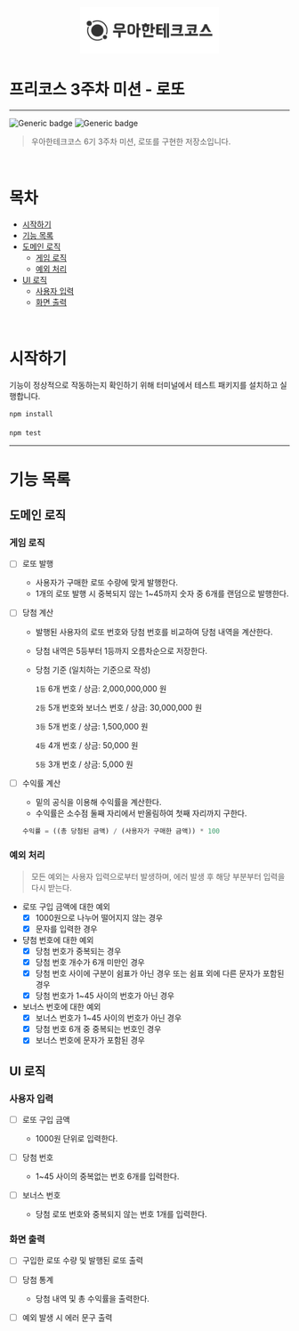 <p align="center">
    <img src="./woowacourse.png" alt="우아한테크코스" width="250px">
</p>

# 프리코스 3주차 미션 - 로또

---

![Generic badge](https://img.shields.io/badge/precourse-week3-green.svg)
![Generic badge](https://img.shields.io/badge/version-1.0.1-blue.svg)

> 우아한테크코스 6기 3주차 미션, 로또를 구현한 저장소입니다.

<br/>

# 목차 

- [시작하기](#시작하기)
- [기능 목록](#기능-목록)
- [도메인 로직](#도메인-로직)
    - [게임 로직](#게임-로직)
    - [예외 처리](#예외-처리)
- [UI 로직](#UI-로직)
    - [사용자 입력](#사용자-입력)
    - [화면 출력](#화면-출력)

<br/>

# 시작하기

기능이 정상적으로 작동하는지 확인하기 위해 터미널에서 테스트 패키지를 설치하고 실행합니다.

```javascript
npm install

npm test
```

---

# 기능 목록

## 도메인 로직

### 게임 로직

- [ ] 로또 발행 
    - 사용자가 구매한 로또 수량에 맞게 발행한다.
    - 1개의 로또 발행 시 중복되지 않는 1~45까지 숫자 중 6개를 랜덤으로 발행한다.

- [ ] 당첨 계산 
    - 발행된 사용자의 로또 번호와 당첨 번호를 비교하여 당첨 내역을 계산한다.
    - 당첨 내역은 5등부터 1등까지 오름차순으로 저장한다. 
    - 당첨 기준 (일치하는 기준으로 작성)

        `1등` 6개 번호 / 상금: 2,000,000,000 원 <br/>

        `2등` 5개 번호와 보너스 번호 / 상금: 30,000,000 원 <br/>

        `3등` 5개 번호 / 상금: 1,500,000 원 <br/>
        
        `4등` 4개 번호 / 상금: 50,000 원 <br/>

        `5등` 3개 번호 / 상금: 5,000 원 <br/>

- [ ] 수익률 계산
    - 밑의 공식을 이용해 수익률을 계산한다.
    - 수익률은 소수점 둘째 자리에서 반올림하여 첫째 자리까지 구한다. 
    ```javascript
    수익률 = ((총 당첨된 금액) / (사용자가 구매한 금액)) * 100
    ```

### 예외 처리

> 모든 예외는 사용자 입력으로부터 발생하며, 에러 발생 후 해당 부분부터 입력을 다시 받는다.

- 로또 구입 금액에 대한 예외
    - [X] 1000원으로 나누어 떨어지지 않는 경우
    - [X] 문자를 입력한 경우

- 댱첨 번호에 대한 예외 
    - [X] 당첨 번호가 중복되는 경우
    - [X] 당첨 번호 개수가 6개 미만인 경우
    - [X] 당첨 번호 사이에 구분이 쉼표가 아닌 경우 또는 쉼표 외에 다른 문자가 포함된 경우
    - [X] 당첨 번호가 1~45 사이의 번호가 아닌 경우

- 보너스 번호에 대한 예외
    - [X] 보너스 번호가 1~45 사이의 번호가 아닌 경우
    - [X] 당첨 번호 6개 중 중복되는 번호인 경우 
    - [X] 보너스 번호에 문자가 포함된 경우 

## UI 로직

### 사용자 입력

- [ ] 로또 구입 금액
    - 1000원 단위로 입력한다.

- [ ] 당첨 번호
    - 1~45 사이의 중복없는 번호 6개를 입력한다.

- [ ] 보너스 번호
    - 당첨 로또 번호와 중복되지 않는 번호 1개를 입력한다.

### 화면 출력

- [ ] 구입한 로또 수량 및 발행된 로또 출력

- [ ] 당첨 통계 
    - 당첨 내역 및 총 수익률을 출력한다.

- [ ] 예외 발생 시 에러 문구 출력
